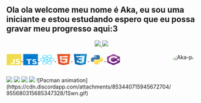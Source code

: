 ## Ola ola welcome meu nome é Aka, eu sou uma iniciante e estou estudando espero que eu possa gravar meu progresso aqui:3
<div align="center">
  <a href="https://github.com/akacreepy">
  <img height="180em" src="https://github-readme-stats.vercel.app/api?username=akacreepy&show_icons=true&theme=blue-green&include_all_commits=true&count_private=true"/>
  <img height="180em" src="https://github-readme-stats.vercel.app/api/top-langs/?username=rafaballerini&layout=compact&langs_count=7&theme=blue-green"/>
</div>
  </div>
<div style="display: inline_block"><br>
  <img align="center" alt="Aka-Js" height="30" width="40" src="https://raw.githubusercontent.com/devicons/devicon/master/icons/javascript/javascript-plain.svg">
  <img align="center" alt="Aka-Ts" height="30" width="40" src="https://raw.githubusercontent.com/devicons/devicon/master/icons/typescript/typescript-plain.svg">
  <img align="center" alt="Aka-React" height="30" width="40" src="https://raw.githubusercontent.com/devicons/devicon/master/icons/react/react-original.svg">
  <img align="center" alt="Aka-HTML" height="30" width="40" src="https://raw.githubusercontent.com/devicons/devicon/master/icons/html5/html5-original.svg">
  <img align="center" alt="Aka-CSS" height="30" width="40" src="https://raw.githubusercontent.com/devicons/devicon/master/icons/css3/css3-original.svg">
  <img align="center" alt="Aka-Python" height="30" width="40" src="https://raw.githubusercontent.com/devicons/devicon/master/icons/python/python-original.svg">
  <img align="center" alt="Aka-Csharp" height="30" width="40" src="https://raw.githubusercontent.com/devicons/devicon/master/icons/csharp/csharp-original.svg">
    <img align="right" alt="Aka-pic" height="150" style="border-radius:50px;" src="https://cdn.wallpapersafari.com/59/25/zZJLtA.jpg">
</div>


 ##
 
<div> 
  <a href="https://www.youtube.com/channel/UCIpMfsDrB9UKKO_OiqnQnkQ" target="_blank"><img src="https://img.shields.io/badge/YouTube-FF0000?style=for-the-badge&logo=youtube&logoColor=white" target="_blank"></a>
  <a href="https://instagram.com/karol_aka01?utm_medium=copy_link" target="_blank"><img src="https://img.shields.io/badge/-Instagram-%23E4405F?style=for-the-badge&logo=instagram&logoColor=white" target="_blank"></a>
  <a href="https://discord.gg/CYC4ywxqQz" target="_blank"><img src="https://img.shields.io/badge/Discord-7289DA?style=for-the-badge&logo=discord&logoColor=white" target="_blank"></a> 
  <a href = "mailto:karolinnealessandraa@gmail.com"><img src="https://img.shields.io/badge/-Gmail-%23333?style=for-the-badge&logo=gmail&logoColor=white" target="_blank"></a>
  ![Pacman animation](https://cdn.discordapp.com/attachments/853440715945672704/955680315685347328/1Swn.gif)
 </div>
